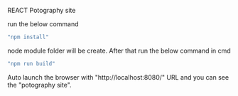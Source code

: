 REACT Potography site

run the below command

```sh
"npm install"
```

node module folder will be create. After that run the below command in cmd

```sh
"npm run build"
```

Auto launch the browser with "http://localhost:8080/" URL and you can see the "potography site".





